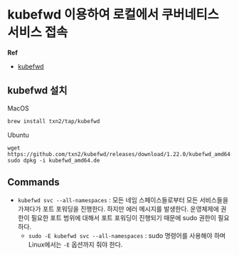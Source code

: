 # kubefwd 이용하여 로컬에서 쿠버네티스 서비스 접속

**Ref**

* [kubefwd](https://github.com/txn2/kubefwd)

## kubefwd 설치

MacOS

```sh
brew install txn2/tap/kubefwd
```

Ubuntu

```
wget https://github.com/txn2/kubefwd/releases/download/1.22.0/kubefwd_amd64.deb
sudo dpkg -i kubefwd_amd64.de
```



## Commands

- `kubefwd svc --all-namespaces` : 모든 네임 스페이스들로부터 모든 서비스들을 가져다가 포트 포워딩을 진행한다. 하지만 에러 메시지를 발생한다. 운영체제에 권한이 필요한 포트 범위에 대해서 포트 포워딩이 진행되기 때문에 sudo 권한이 필요하다.
  - `sudo -E kubefwd svc --all-namespaces` : sudo 명령어를 사용해야 하며 Linux에서는 `-E` 옵션까지 줘야 한다.

